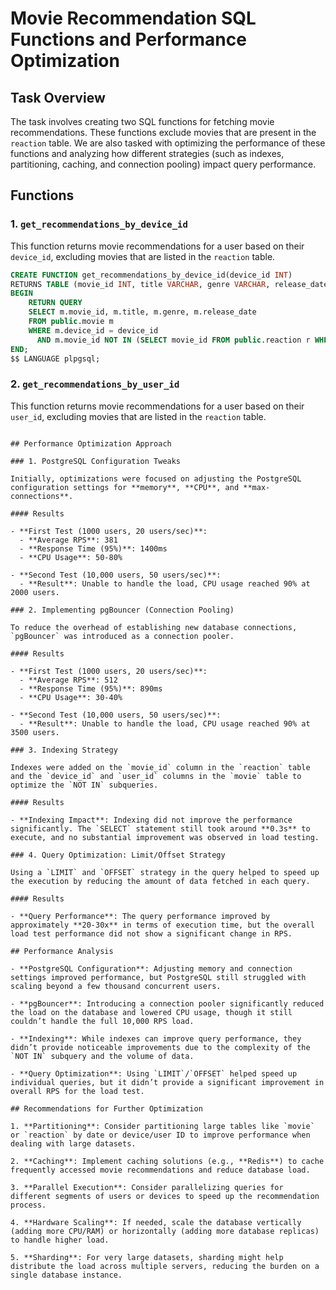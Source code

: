 
# Movie Recommendation SQL Functions and Performance Optimization

## Task Overview

The task involves creating two SQL functions for fetching movie recommendations. These functions exclude movies that are present in the `reaction` table. We are also tasked with optimizing the performance of these functions and analyzing how different strategies (such as indexes, partitioning, caching, and connection pooling) impact query performance.

## Functions

### 1. `get_recommendations_by_device_id`

This function returns movie recommendations for a user based on their `device_id`, excluding movies that are listed in the `reaction` table.

```sql
CREATE FUNCTION get_recommendations_by_device_id(device_id INT) 
RETURNS TABLE (movie_id INT, title VARCHAR, genre VARCHAR, release_date DATE) AS $$
BEGIN
    RETURN QUERY
    SELECT m.movie_id, m.title, m.genre, m.release_date
    FROM public.movie m
    WHERE m.device_id = device_id
      AND m.movie_id NOT IN (SELECT movie_id FROM public.reaction r WHERE r.device_id = device_id);
END;
$$ LANGUAGE plpgsql;
```

### 2. `get_recommendations_by_user_id`

This function returns movie recommendations for a user based on their `user_id`, excluding movies that are listed in the `reaction` table.

```

## Performance Optimization Approach

### 1. PostgreSQL Configuration Tweaks

Initially, optimizations were focused on adjusting the PostgreSQL configuration settings for **memory**, **CPU**, and **max-connections**.

#### Results

- **First Test (1000 users, 20 users/sec)**:
  - **Average RPS**: 381
  - **Response Time (95%)**: 1400ms
  - **CPU Usage**: 50-80%

- **Second Test (10,000 users, 50 users/sec)**:
  - **Result**: Unable to handle the load, CPU usage reached 90% at 2000 users.

### 2. Implementing pgBouncer (Connection Pooling)

To reduce the overhead of establishing new database connections, `pgBouncer` was introduced as a connection pooler.

#### Results

- **First Test (1000 users, 20 users/sec)**:
  - **Average RPS**: 512
  - **Response Time (95%)**: 890ms
  - **CPU Usage**: 30-40%

- **Second Test (10,000 users, 50 users/sec)**:
  - **Result**: Unable to handle the load, CPU usage reached 90% at 3500 users.

### 3. Indexing Strategy

Indexes were added on the `movie_id` column in the `reaction` table and the `device_id` and `user_id` columns in the `movie` table to optimize the `NOT IN` subqueries.

#### Results

- **Indexing Impact**: Indexing did not improve the performance significantly. The `SELECT` statement still took around **0.3s** to execute, and no substantial improvement was observed in load testing.

### 4. Query Optimization: Limit/Offset Strategy

Using a `LIMIT` and `OFFSET` strategy in the query helped to speed up the execution by reducing the amount of data fetched in each query.

#### Results

- **Query Performance**: The query performance improved by approximately **20-30x** in terms of execution time, but the overall load test performance did not show a significant change in RPS.

## Performance Analysis

- **PostgreSQL Configuration**: Adjusting memory and connection settings improved performance, but PostgreSQL still struggled with scaling beyond a few thousand concurrent users.
  
- **pgBouncer**: Introducing a connection pooler significantly reduced the load on the database and lowered CPU usage, though it still couldn’t handle the full 10,000 RPS load.

- **Indexing**: While indexes can improve query performance, they didn’t provide noticeable improvements due to the complexity of the `NOT IN` subquery and the volume of data.

- **Query Optimization**: Using `LIMIT`/`OFFSET` helped speed up individual queries, but it didn’t provide a significant improvement in overall RPS for the load test.

## Recommendations for Further Optimization

1. **Partitioning**: Consider partitioning large tables like `movie` or `reaction` by date or device/user ID to improve performance when dealing with large datasets.
   
2. **Caching**: Implement caching solutions (e.g., **Redis**) to cache frequently accessed movie recommendations and reduce database load.

3. **Parallel Execution**: Consider parallelizing queries for different segments of users or devices to speed up the recommendation process.

4. **Hardware Scaling**: If needed, scale the database vertically (adding more CPU/RAM) or horizontally (adding more database replicas) to handle higher load.

5. **Sharding**: For very large datasets, sharding might help distribute the load across multiple servers, reducing the burden on a single database instance.
